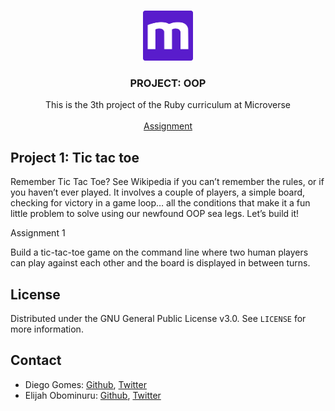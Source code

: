<br />
<p align="center">
  <a href="https://www.microverse.org">
    <img src="img/microverse.png" alt="Logo" width="80" height="80">
  </a>

  <h3 align="center">PROJECT: OOP</h3>

  <p align="center">
    This is the 3th project of the Ruby curriculum at Microverse
    <br />
    <br />
    <a href="https://www.theodinproject.com/courses/ruby-programming/lessons/advanced-building-blocks">Assignment</a>
  </p>
</p>

<!-- ABOUT THE PROJECT -->
## Project 1: Tic tac toe

Remember Tic Tac Toe? See Wikipedia if you can’t remember the rules, or if you haven’t ever played. It involves a couple of players, a simple board, checking for victory in a game loop… all the conditions that make it a fun little problem to solve using our newfound OOP sea legs. Let’s build it!

Assignment 1

Build a tic-tac-toe game on the command line where two human players can play against each other and the board is displayed in between turns.


<!-- LICENSE -->
## License

Distributed under the GNU General Public License v3.0. See `LICENSE` for more information.

<!-- CONTACT -->
## Contact

* Diego Gomes: [Github](https://github.com/digomes87), [Twitter](https://twitter.com/devdiegogo)
* Elijah Obominuru: [Github](https://github.com/Elijahscriptdev), [Twitter](https://twitter.com/ElijahObominuru)



[product-screenshot]: img/mockup.png
